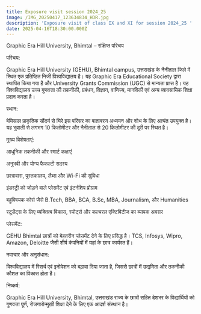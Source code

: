 ```yaml
---
title: Exposure visit session 2024_25
image: /IMG_20250417_123634834_HDR.jpg
description: 'Exposure visit of class IX and XI for session 2024_25 '
date: 2025-04-16T18:30:00.000Z
---
```


Graphic Era Hill University, Bhimtal – संक्षिप्त परिचय

परिचय:

Graphic Era Hill University (GEHU), Bhimtal campus, उत्तराखंड के नैनीताल जिले में स्थित एक प्रतिष्ठित निजी विश्वविद्यालय है। यह Graphic Era Educational Society द्वारा स्थापित किया गया है और University Grants Commission (UGC) से मान्यता प्राप्त है। यह विश्वविद्यालय उच्च गुणवत्ता की तकनीकी, प्रबंधन, विज्ञान, वाणिज्य, मानविकी एवं अन्य व्यावसायिक शिक्षा प्रदान करता है।

स्थान:

बेमिसाल प्राकृतिक सौंदर्य से घिरे इस परिसर का वातावरण अध्ययन और शोध के लिए अत्यंत उपयुक्त है। यह भुवाली से लगभग 10 किलोमीटर और नैनीताल से 20 किलोमीटर की दूरी पर स्थित है।

मुख्य विशेषताएं:

आधुनिक तकनीकी और स्मार्ट कक्षाएं

अनुभवी और योग्य फैकल्टी सदस्य

छात्रावास, पुस्तकालय, लैब्स और Wi-Fi की सुविधा

इंडस्ट्री को जोड़ने वाले प्लेसमेंट एवं इंटर्नशिप प्रोग्राम

बहुविषयक कोर्स जैसे B.Tech, BBA, BCA, B.Sc, MBA, Journalism, और Humanities

स्टूडेंट्स के लिए व्यक्तित्व विकास, स्पोर्ट्स और कल्चरल एक्टिविटीज का व्यापक अवसर

प्लेसमेंट:

GEHU Bhimtal छात्रों को बेहतरीन प्लेसमेंट देने के लिए प्रसिद्ध है। TCS, Infosys, Wipro, Amazon, Deloitte जैसी शीर्ष कंपनियों में यहां के छात्र कार्यरत हैं।

नवाचार और अनुसंधान:

विश्वविद्यालय में रिसर्च एवं इनोवेशन को बढ़ावा दिया जाता है, जिससे छात्रों में उद्यमिता और तकनीकी कौशल का विकास होता है।

निष्कर्ष:

Graphic Era Hill University, Bhimtal, उत्तराखंड राज्य के छात्रों सहित देशभर के विद्यार्थियों को गुणवत्ता पूर्ण, रोजगारोन्मुखी शिक्षा देने के लिए एक आदर्श संस्थान है।
